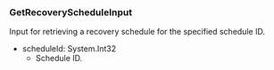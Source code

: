 ### GetRecoveryScheduleInput
Input for retrieving a recovery schedule for the specified schedule ID.

- scheduleId: System.Int32
  - Schedule ID.
